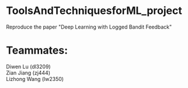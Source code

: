 # ToolsAndTechniquesforML_project
Reproduce the paper "Deep Learning with Logged Bandit Feedback"

# Teammates:
Diwen Lu (dl3209) <br>
Zian Jiang (zj444) <br>
Lizhong Wang (lw2350)
